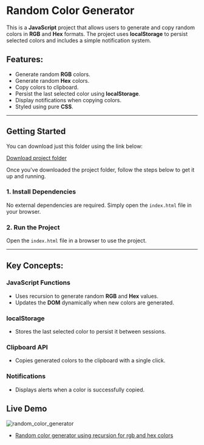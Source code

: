 # Random Color Generator

This is a **JavaScript** project that allows users to generate and copy random colors in **RGB** and **Hex** formats. The project uses **localStorage** to persist selected colors and includes a simple notification system.

## Features:
- Generate random **RGB** colors.
- Generate random **Hex** colors.
- Copy colors to clipboard.
- Persist the last selected color using **localStorage**.
- Display notifications when copying colors.
- Styled using pure **CSS**.

---

## Getting Started

You can download just this folder using the link below:

[Download project folder](https://downgit.github.io/#/home?url=https://github.com/armandomzn/javascript-components/tree/main/random_color_generator)

Once you've downloaded the project folder, follow the steps below to get it up and running.

### 1. Install Dependencies
No external dependencies are required. Simply open the `index.html` file in your browser.

### 2. Run the Project
Open the `index.html` file in a browser to use the project.

---

## Key Concepts:

### JavaScript Functions
- Uses recursion to generate random **RGB** and **Hex** values.
- Updates the **DOM** dynamically when new colors are generated.

### localStorage
- Stores the last selected color to persist it between sessions.

### Clipboard API
- Copies generated colors to the clipboard with a single click.

### Notifications
- Displays alerts when a color is successfully copied.

## Live Demo
![random_color_generator](https://github.com/user-attachments/assets/6ce6e70b-3e0e-4160-aa98-9dd8834156db)
- [Random color generator using recursion for rgb and hex colors](https://charming-clafoutis-767e43.netlify.app/)


